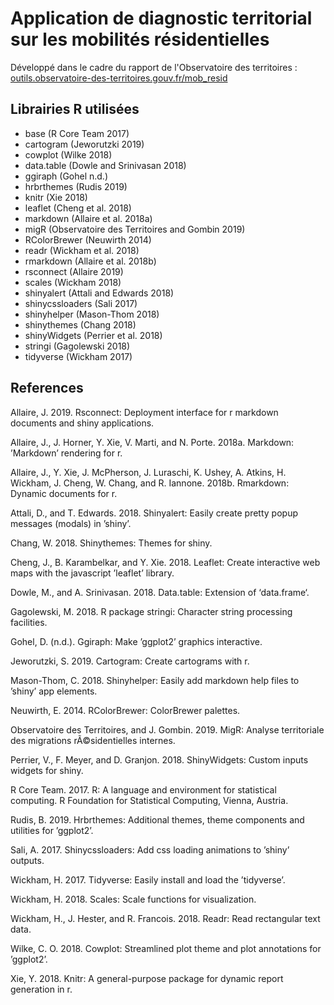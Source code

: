 # Application de diagnostic territorial sur les mobilités résidentielles

Développé dans le cadre du rapport de l'Observatoire des territoires :
[outils.observatoire-des-territoires.gouv.fr/mob_resid](https://outils.observatoire-des-territoires.gouv.fr/mob_resid)


Librairies R utilisées
----------

-   base (R Core Team 2017)
-   cartogram (Jeworutzki 2019)
-   cowplot (Wilke 2018)
-   data.table (Dowle and Srinivasan 2018)
-   ggiraph (Gohel n.d.)
-   hrbrthemes (Rudis 2019)
-   knitr (Xie 2018)
-   leaflet (Cheng et al. 2018)
-   markdown (Allaire et al. 2018a)
-   migR (Observatoire des Territoires and Gombin 2019)
-   RColorBrewer (Neuwirth 2014)
-   readr (Wickham et al. 2018)
-   rmarkdown (Allaire et al. 2018b)
-   rsconnect (Allaire 2019)
-   scales (Wickham 2018)
-   shinyalert (Attali and Edwards 2018)
-   shinycssloaders (Sali 2017)
-   shinyhelper (Mason-Thom 2018)
-   shinythemes (Chang 2018)
-   shinyWidgets (Perrier et al. 2018)
-   stringi (Gagolewski 2018)
-   tidyverse (Wickham 2017)

References
----------

Allaire, J. 2019. Rsconnect: Deployment interface for r markdown
documents and shiny applications.

Allaire, J., J. Horner, Y. Xie, V. Marti, and N. Porte. 2018a. Markdown:
’Markdown’ rendering for r.

Allaire, J., Y. Xie, J. McPherson, J. Luraschi, K. Ushey, A. Atkins, H.
Wickham, J. Cheng, W. Chang, and R. Iannone. 2018b. Rmarkdown: Dynamic
documents for r.

Attali, D., and T. Edwards. 2018. Shinyalert: Easily create pretty popup
messages (modals) in ’shiny’.

Chang, W. 2018. Shinythemes: Themes for shiny.

Cheng, J., B. Karambelkar, and Y. Xie. 2018. Leaflet: Create interactive
web maps with the javascript ’leaflet’ library.

Dowle, M., and A. Srinivasan. 2018. Data.table: Extension of
‘data.frame‘.

Gagolewski, M. 2018. R package stringi: Character string processing
facilities.

Gohel, D. (n.d.). Ggiraph: Make ’ggplot2’ graphics interactive.

Jeworutzki, S. 2019. Cartogram: Create cartograms with r.

Mason-Thom, C. 2018. Shinyhelper: Easily add markdown help files to
’shiny’ app elements.

Neuwirth, E. 2014. RColorBrewer: ColorBrewer palettes.

Observatoire des Territoires, and J. Gombin. 2019. MigR: Analyse
territoriale des migrations rÃ©sidentielles internes.

Perrier, V., F. Meyer, and D. Granjon. 2018. ShinyWidgets: Custom inputs
widgets for shiny.

R Core Team. 2017. R: A language and environment for statistical
computing. R Foundation for Statistical Computing, Vienna, Austria.

Rudis, B. 2019. Hrbrthemes: Additional themes, theme components and
utilities for ’ggplot2’.

Sali, A. 2017. Shinycssloaders: Add css loading animations to ’shiny’
outputs.

Wickham, H. 2017. Tidyverse: Easily install and load the ’tidyverse’.

Wickham, H. 2018. Scales: Scale functions for visualization.

Wickham, H., J. Hester, and R. Francois. 2018. Readr: Read rectangular
text data.

Wilke, C. O. 2018. Cowplot: Streamlined plot theme and plot annotations
for ’ggplot2’.

Xie, Y. 2018. Knitr: A general-purpose package for dynamic report
generation in r.
